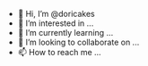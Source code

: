- 👋 Hi, I’m @doricakes
- 👀 I’m interested in ...
- 🌱 I’m currently learning ...
- 💞️ I’m looking to collaborate on ...
- 📫 How to reach me ...

<!---
doricakes/doricakes is a ✨ special ✨ repository because its `README.md` (this file) appears on your GitHub profile.
You can click the Preview link to take a look at your changes.
--->
